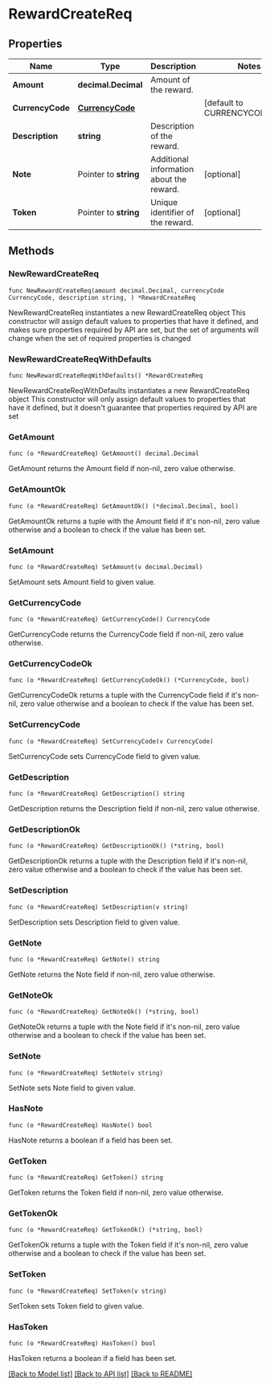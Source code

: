 # RewardCreateReq

## Properties

Name | Type | Description | Notes
------------ | ------------- | ------------- | -------------
**Amount** | **decimal.Decimal** | Amount of the reward. | 
**CurrencyCode** | [**CurrencyCode**](CurrencyCode.md) |  | [default to CURRENCYCODE_USD]
**Description** | **string** | Description of the reward. | 
**Note** | Pointer to **string** | Additional information about the reward. | [optional] 
**Token** | Pointer to **string** | Unique identifier of the reward. | [optional] 

## Methods

### NewRewardCreateReq

`func NewRewardCreateReq(amount decimal.Decimal, currencyCode CurrencyCode, description string, ) *RewardCreateReq`

NewRewardCreateReq instantiates a new RewardCreateReq object
This constructor will assign default values to properties that have it defined,
and makes sure properties required by API are set, but the set of arguments
will change when the set of required properties is changed

### NewRewardCreateReqWithDefaults

`func NewRewardCreateReqWithDefaults() *RewardCreateReq`

NewRewardCreateReqWithDefaults instantiates a new RewardCreateReq object
This constructor will only assign default values to properties that have it defined,
but it doesn't guarantee that properties required by API are set

### GetAmount

`func (o *RewardCreateReq) GetAmount() decimal.Decimal`

GetAmount returns the Amount field if non-nil, zero value otherwise.

### GetAmountOk

`func (o *RewardCreateReq) GetAmountOk() (*decimal.Decimal, bool)`

GetAmountOk returns a tuple with the Amount field if it's non-nil, zero value otherwise
and a boolean to check if the value has been set.

### SetAmount

`func (o *RewardCreateReq) SetAmount(v decimal.Decimal)`

SetAmount sets Amount field to given value.


### GetCurrencyCode

`func (o *RewardCreateReq) GetCurrencyCode() CurrencyCode`

GetCurrencyCode returns the CurrencyCode field if non-nil, zero value otherwise.

### GetCurrencyCodeOk

`func (o *RewardCreateReq) GetCurrencyCodeOk() (*CurrencyCode, bool)`

GetCurrencyCodeOk returns a tuple with the CurrencyCode field if it's non-nil, zero value otherwise
and a boolean to check if the value has been set.

### SetCurrencyCode

`func (o *RewardCreateReq) SetCurrencyCode(v CurrencyCode)`

SetCurrencyCode sets CurrencyCode field to given value.


### GetDescription

`func (o *RewardCreateReq) GetDescription() string`

GetDescription returns the Description field if non-nil, zero value otherwise.

### GetDescriptionOk

`func (o *RewardCreateReq) GetDescriptionOk() (*string, bool)`

GetDescriptionOk returns a tuple with the Description field if it's non-nil, zero value otherwise
and a boolean to check if the value has been set.

### SetDescription

`func (o *RewardCreateReq) SetDescription(v string)`

SetDescription sets Description field to given value.


### GetNote

`func (o *RewardCreateReq) GetNote() string`

GetNote returns the Note field if non-nil, zero value otherwise.

### GetNoteOk

`func (o *RewardCreateReq) GetNoteOk() (*string, bool)`

GetNoteOk returns a tuple with the Note field if it's non-nil, zero value otherwise
and a boolean to check if the value has been set.

### SetNote

`func (o *RewardCreateReq) SetNote(v string)`

SetNote sets Note field to given value.

### HasNote

`func (o *RewardCreateReq) HasNote() bool`

HasNote returns a boolean if a field has been set.

### GetToken

`func (o *RewardCreateReq) GetToken() string`

GetToken returns the Token field if non-nil, zero value otherwise.

### GetTokenOk

`func (o *RewardCreateReq) GetTokenOk() (*string, bool)`

GetTokenOk returns a tuple with the Token field if it's non-nil, zero value otherwise
and a boolean to check if the value has been set.

### SetToken

`func (o *RewardCreateReq) SetToken(v string)`

SetToken sets Token field to given value.

### HasToken

`func (o *RewardCreateReq) HasToken() bool`

HasToken returns a boolean if a field has been set.


[[Back to Model list]](../README.md#documentation-for-models) [[Back to API list]](../README.md#documentation-for-api-endpoints) [[Back to README]](../README.md)


